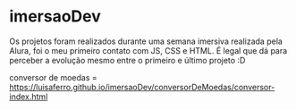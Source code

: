 # imersaoDev
Os projetos foram realizados durante uma semana imersiva realizada pela Alura, foi o meu primeiro contato com JS, CSS e HTML. É legal que dá para perceber a evolução mesmo entre o primeiro e último projeto :D


conversor de moedas = https://luisaferro.github.io/imersaoDev/conversorDeMoedas/conversor-index.html

